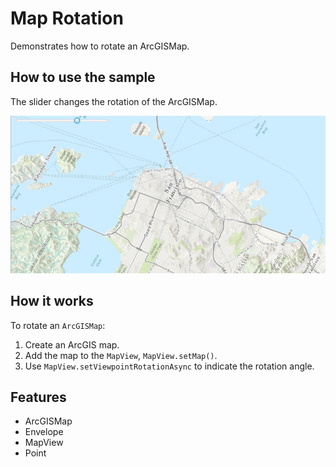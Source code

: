 <h1>Map Rotation</h1>

<p>Demonstrates how to rotate an ArcGISMap.</p>

<h2>How to use the sample</h2>

<p>The slider changes the rotation of the ArcGISMap.</p>

<p><img src="MapRotation.png" alt="" title="" /></p>

<h2>How it works</h2>

<p>To rotate an <code>ArcGISMap</code>:</p>

<ol>
    <li>Create an ArcGIS map. </li>
    <li>Add the map to the <code>MapView</code>, <code>MapView.setMap()</code>. </li>
    <li>Use <code>MapView.setViewpointRotationAsync</code> to indicate the rotation angle.</li>
</ol>

<h2>Features</h2>

<ul>
    <li>ArcGISMap</li>
    <li>Envelope</li>
    <li>MapView</li>
    <li>Point</li>
</ul>
